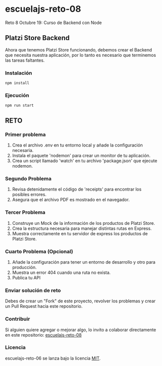 # escuelajs-reto-08
Reto 8 Octubre 19: Curso de Backend con Node

## Platzi Store Backend

Ahora que tenemos Platzi Store funcionando, debemos crear el Backend que necesita nuestra aplicación, por lo tanto es necesario que terminemos las tareas faltantes.

### Instalación
```
npm install
```

### Ejecución
```
npm run start
```

## RETO

### Primer problema

1) Crea el archivo .env en tu entorno local y añade la configuración necesaria.
2) Instala el paquete 'nodemon' para crear un monitor de tu aplicación.
3) Crea un script llamado 'watch' en tu archivo 'package.json' que ejecute nodemon.

### Segundo Problema

1) Revisa detenidamente el código de 'receipts' para encontrar los posibles errores.
2) Asegura que el archivo PDF es mostrado en el navegador.

### Tercer Problema

1) Construye un Mock de la información de los productos de Platzi Store.
2) Crea la estructura necesaria para manejar distintas rutas en Express.
3) Muestra correctamente en tu servidor de express los productos de Platzi Store.

### Cuarto Problema (Opcional)

1) Añade la configuración para tener un entorno de desarrollo y otro para producción.
2) Muestra un error 404 cuando una ruta no exista.
3) Publica tu API

### Enviar solución de reto
Debes de crear un "Fork" de este proyecto, revolver los problemas y crear un Pull Request hacia este repositorio.

### Contribuir
Si alguien quiere agregar o mejorar algo, lo invito a colaborar directamente en este repositorio: [escuelajs-reto-08](https://github.com/platzi/escuelajs-reto-08/)

### Licencia
escuelajs-reto-06 se lanza bajo la licencia [MIT](https://opensource.org/licenses/MIT).
